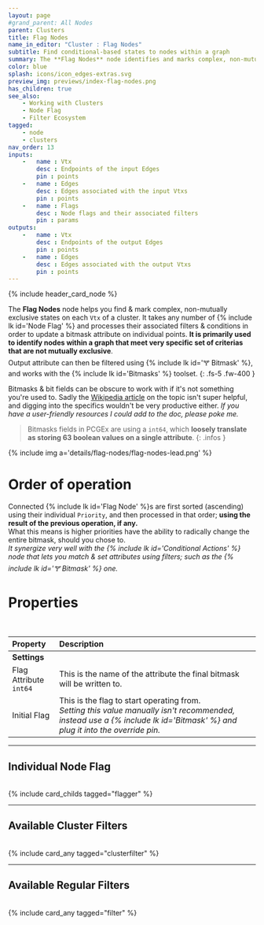 ```yaml
---
layout: page
#grand_parent: All Nodes
parent: Clusters
title: Flag Nodes
name_in_editor: "Cluster : Flag Nodes"
subtitle: Find conditional-based states to nodes within a graph
summary: The **Flag Nodes** node identifies and marks complex, non-mutually exclusive states within a cluster by applying filters and conditions to bitmask attributes, allowing for fine-tuned control over node selection and flagging based on specific criteria.
color: blue
splash: icons/icon_edges-extras.svg
preview_img: previews/index-flag-nodes.png
has_children: true
see_also:
    - Working with Clusters
    - Node Flag
    - Filter Ecosystem
tagged: 
    - node
    - clusters
nav_order: 13
inputs:
    -   name : Vtx
        desc : Endpoints of the input Edges
        pin : points
    -   name : Edges
        desc : Edges associated with the input Vtxs
        pin : points
    -   name : Flags
        desc : Node flags and their associated filters
        pin : params
outputs:
    -   name : Vtx
        desc : Endpoints of the output Edges
        pin : points
    -   name : Edges
        desc : Edges associated with the output Vtxs
        pin : points
---
```


{% include header_card_node %}

The **Flag Nodes** node helps you find & mark complex, non-mutually exclusive states on each `Vtx` of a cluster. It takes any number of {% include lk id='Node Flag' %} and processes their associated filters & conditions in order to update a bitmask attribute on individual points. **It is primarily used to identify nodes within a graph that meet very specific set of criterias that are not mutually exclusive**.  
Output attribute can then be filtered using {% include lk id='🝖 Bitmask' %}, and works with the {% include lk id='Bitmasks' %} toolset.
{: .fs-5 .fw-400 } 

Bitmasks & bit fields can be obscure to work with if it's not something you're used to. Sadly the [Wikipedia article](https://en.wikipedia.org/wiki/Mask_(computing)) on the topic isn't super helpful, and digging into the specifics wouldn't be very productive either. *If you have a user-friendly resources I could add to the doc, please poke me.*  

> Bitmasks fields in PCGEx are using a `int64`, which **loosely translate as storing 63 boolean values on a single attribute**.
{: .infos }


{% include img a='details/flag-nodes/flag-nodes-lead.png' %}

# Order of operation

Connected {% include lk id='Flag Node' %}s are first sorted (ascending) using their individual `Priority`, and then processed in that order; **using the result of the previous operation, if any.**  
What this means is higher priorities have the ability to radically change the entire bitmask, should you chose to.  
*It synergize very well with the {% include lk id='Conditional Actions' %} node that lets you match & set attributes using filters; such as the {% include lk id='🝖 Bitmask' %} one.*

# Properties
<br>

| Property       | Description          |
|:-------------|:------------------|
|**Settings**||
| Flag Attribute<br>`int64`           | This is the name of the attribute the final bitmask will be written to.  |
| Initial Flag | This is the flag to start operating from.<br>*Setting this value manually isn't recommended, instead use a {% include lk id='Bitmask' %} and plug it into the override pin.*  |

---
## Individual Node Flag
<br>
{% include card_childs tagged="flagger" %}

---
## Available Cluster Filters
<br>
{% include card_any tagged="clusterfilter" %}

---
## Available Regular Filters
<br>
{% include card_any tagged="filter" %}
